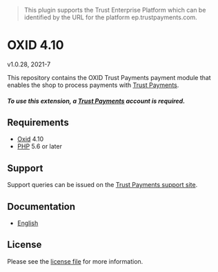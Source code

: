 > This plugin supports the Trust Enterprise Platform which can be identified by the URL for the platform ep.trustpayments.com.

# OXID 4.10

v1.0.28, 2021-7

This repository contains the OXID  Trust Payments payment module that enables the shop to process payments with [Trust Payments](https://www.trustpayments.com/).

##### To use this extension, a [Trust Payments](https://www.trustpayments.com/) account is required.

## Requirements

* [Oxid](https://www.oxid-esales.com/) 4.10
* [PHP](http://php.net/) 5.6 or later

## Support

Support queries can be issued on the [Trust Payments support site](https://www.trustpayments.com/contact-us/).

## Documentation

* [English](https://plugin-documentation.ep.trustpayments.com/TrustPayments/oxid-4.10/1.0.28/docs/en/documentation.html)

## License

Please see the [license file](https://github.com/TrustPayments/oxid-4.10/blob/1.0.28/LICENSE) for more information.